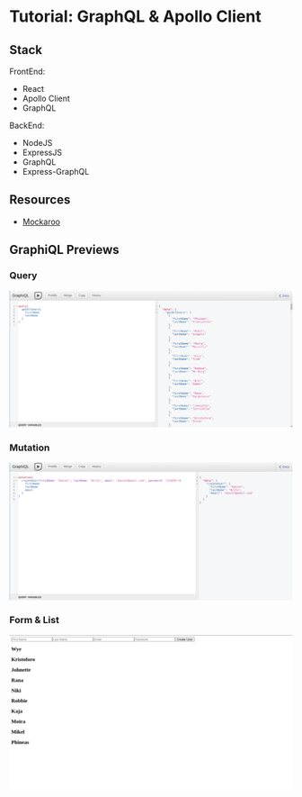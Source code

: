 # Tutorial: GraphQL & Apollo Client

## Stack

FrontEnd:

- React
- Apollo Client
- GraphQL

BackEnd:

- NodeJS
- ExpressJS
- GraphQL
- Express-GraphQL

## Resources

- [Mockaroo](https://www.mockaroo.com/)

## GraphiQL Previews

### Query

![query](preview_query.png)

### Mutation

![mutation](preview_mutation.png)

### Form & List

![form_list](preview_form.png)

